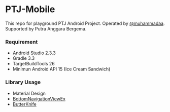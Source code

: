 # PTJ-Mobile
This repo for playground PTJ Android Project. Operated by [@muhammadaa](https://muhammadaa.github.io/). Supported by Putra Anggara Bergema.

### Requirement
- Android Studio 2.3.3
- Gradle 3.3
- TargetBuildTools 26
- Minimun Android API 15 (Ice Cream Sandwich)

### Library Usage
* Material Design
* [BottomNavigationViewEx](https://github.com/ittianyu/BottomNavigationViewEx)
* [ButterKnife](http://jakewharton.github.io/butterknife/)

